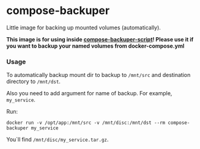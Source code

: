 # compose-backuper
Little image for backing up mounted volumes (automatically).

**This image is for using inside [compose-backuper-script](https://github.com/approximatenumber/compose-backuper-script)! 
Please use it if you want to backup your named volumes from docker-compose.yml**

### Usage

To automatically backup mount dir to backup to `/mnt/src` and destination directory to `/mnt/dst`.

Also you need to add argument for name of backup. For example, `my_service`.

Run:

`docker run -v /opt/app:/mnt/src -v /mnt/disc:/mnt/dst --rm compose-backuper my_service`

You\`ll find `/mnt/disc/my_service.tar.gz`.
